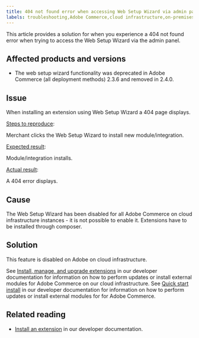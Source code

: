 ```yaml
---
title: 404 not found error when accessing Web Setup Wizard via admin panel 
labels: troubleshooting,Adobe Commerce,cloud infrastructure,on-premises,Magento Commerce,404 error,web setup wizard
---
```


This article provides a solution for when you experience a 404 not found error when trying to access the Web Setup Wizard via the admin panel.

## Affected products and versions

* The web setup wizard functionality was deprecated in Adobe Commerce (all deployment methods) 2.3.6 and removed in 2.4.0.

## Issue

When installing an extension using Web Setup Wizard a 404 page displays.

<ins>Steps to reproduce</ins>:

Merchant clicks the Web Setup Wizard to install new module/integration.

<ins>Expected result</ins>:

Module/integration installs.

<ins>Actual result</ins>:

A 404 error displays.

## Cause

The Web Setup Wizard has been disabled for all Adobe Commerce on cloud infrastructure instances - it is not possible to enable it. Extensions have to be installed through composer.

## Solution

This feature is disabled on Adobe on cloud infrastructure.

See [Install, manage, and upgrade extensions](https:/devdocs.magento.com/cloud/howtos/install-components.html) in our developer documentation for information on how to perform updates or install external modules for Adobe Commerce on our cloud infrastructure.
See [Quick start install](https://devdocs.magento.com/guides/v2.3/install-gde/composer.html) in our developer documentation for information on how to perform updates or install external modules for for Adobe Commerce.
## Related reading

* [Install an extension](https://devdocs.magento.com/cloud/howtos/install-components.html#install-an-extension) in our developer documentation.
